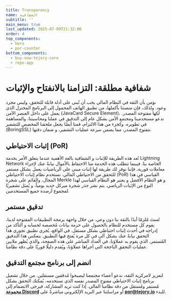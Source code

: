 ```yaml
---
title: Transparency
name: الشفافية
subtitle: ''
main_menu: true
last_updated: 2025-07-09T21:32:00
order: 4
top_components:
  - hero
  - por-counter
bottom_components:
  - buy-now-tejory-core
  - repo-app
---
```

# شفافية مطلقة: التزامنا بالانفتاح والإثبات

نؤمن بأن الثقة في النظام المالي يجب أن تُبنى على أدلة قابلة للتحقق، وليس مجرد وعود. ولذلك، فإن منصتنا بأكملها، من تطبيق الهاتف المحمول إلى البرنامج المختزل الذي يعمل على داخل العنصر الآمن  (JavaCard Secure Element)، لكها مفتوحة المصدر. ندعو مستخدمينا ومجتمع الأمن بشكل عام إلى التدقيق في عملنا ومحاسبتنا، والمساهمة في تطويره. وكجزء من هذا الالتزام، قمنا أيضًا بجعل ملحقنا المخصص للتشفير (BoringSSL) مفتوح المصدر، مما يضمن سرعة عمليات التشفير، و ضمان دقتها.

## إثبات الاحتياطي (PoR)

تُعد هذه الطريقة للإثبات و الشفافية بالغة الأهمية عندما يتعلق الأمر بخدمة Lightning Network الخاصة بنا. فبينما تتطلب هذه الخدمة منا الاحتفاظ بالأموال نيابةً عنك لإجراء معاملات فورية، فإننا نوفر لك طريقة لها إثبات مبني على الرياضيات يعمل بشكل مستمر للتحقق من الاحتياطي المالي. نستخدم نظام إثبات الاحتياطي (PoR) القياسي في هذا المجال، والقائم على شجرة Merkle و هو النظام الأفضل و يعتبر هو النظام القياسي لهذا النوع من الإثبات الرياضي. يتم نشر جذر شجرة ميركل جديد يومياً، و يُمثل تشفيريًا لمجموع أرصدة جميع المستخدمين.

## تدقيق مستمر

لستَ مُلزمًا أبدًا بالثقة بنا دون وعي. من خلال واجهة برمجة التطبيقات المفتوحة لدينا، يقوم كل مستخدم للنظام بالحصول على حزمة بيانات مُخصصة لحسابه و التأكد من إدراجه في أحدث إثبات احتياطي بشكل مستقل. في الواقع، يُجري تطبيق تجوري هذا التحقق نيابةً عنك بشكل آلي في كل مرة يُفتح فيها التطبيق. ينعكس هذا التدقيق المُستمر، الذي يقوم به عملاؤنا، في العداد المباشر على هذه الصفحة، والذي يُظهر ملايين عمليات التحقق الناجحة التي أجراها عملاؤنا، ويُقدم دليلًا فوريًا على دقة نظامنا.

## انضم إلى برنامج مجتمع التدقيق

لتعزيز لامركزية الثقة، ندعو أعضاء مجتمعنا ليصبحوا مُدققين مستقلين. من خلال تشغيل برنامج إثبات الاحتياطي مفتوح المصدر نفسه الذي نستخدمه، يُمكنك التحقق بشكل مُستمر ومُستقل من دقة نظامنا المالي. إذا كنت تريد المشاركة، فيرجى الانضمام إلى <span class="text-amber-400">[**مجموعة Discord**](https://discord.gg/6Rardj7bcj)</span> أو مراسلتنا عبر البريد الإلكتروني مباشرةً على **por@tejory.io** للبدء.
